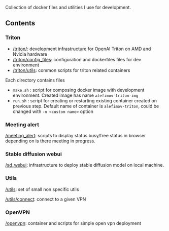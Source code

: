 Collection of docker files and utilities I use for development.

## Contents

### Triton

- [/triton/](https://github.com/binarman/docking/tree/main/triton/amd): development infrastructure for OpenAI Triton on AMD and Nvidia hardware
- [/triton/config_files](https://github.com/binarman/docking/tree/main/triton/config_files): configuration and dockerfiles files for dev environment
- [/triton/utils](https://github.com/binarman/docking/tree/main/triton/utils): common scripts for triton related containers

Each  directory contains files
- `make.sh` : script for composing docker image with development environment. Created image has name `alefimov-triton-img`
- `run.sh`  : script for creating or restarting existing container created on previous step. Default name of container is `alefimov-triton`, could be changed with `-n <custom name>` option

### Meeting alert

[/meeting_alert](https://github.com/binarman/docking/tree/main/meeting_alert): scripts to display status busy/free status in browser depending on is there meeting in progress. 

### Stable diffusion webui

[/sd_webui](https://github.com/binarman/docking/tree/main/sd_webui): infrastructure to deploy stable diffusion model on local machine.

### Utils

[/utils](https://github.com/binarman/docking/tree/main/utils): set of small non specific utils

[/utils/connect](https://github.com/binarman/docking/tree/main/utils/connect): connect to a given VPN

### OpenVPN

[/openvpn](https://github.com/binarman/docking/tree/main/openvpn): container and scripts for simple open vpn deployment